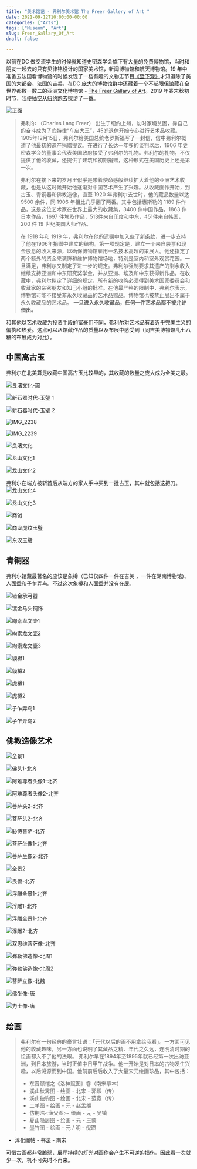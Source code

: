 ```yaml
---
title: "美术馆记 - 弗利尔美术馆 The Freer Gallery of Art "
date: 2021-09-12T10:00:00-00:00
categories: ["Arts"]
tags: ["Museum", "Art"]
slug: Freer_Gallary_Of_Art
draft: false

---
```

以前在DC 做交流学生的时候就知道史密森学会旗下有大量的免费博物馆，当时和朋友一起去的只有贝律铭设计的国家美术馆，新闻博物馆和航天博物馆。19 年中准备去法国看博物馆的时候发现了一档有趣的文物志节目[《壁下观》](https://www.youtube.com/watch?v=EL5MplyleV8&t=207s)才知道除了美国的大都会、法国的吉美，在DC 庞大的博物馆群中还藏着一个不起眼但馆藏在全世界都数一数二的亚洲文化博物馆 - [The Freer Gallary of Art](https://www.si.edu/museums/freer-gallery)。2019 年春末秋初时节，我便抽空从纽约跑去探访了一番。

![正面](https://ids.si.edu/ids/deliveryService?id=https://www.si.edu/content/img/museums/banner/fga.jpg&max_w=600)

> 弗利尔 （Charles Lang Freer） 出生于纽约上州，幼时家境贫困，靠自己的奋斗成为了底特律“车皮大王”，45岁退休开始专心进行艺术品收藏。1905年12月15日，弗利尔给美国总统老罗斯福写了一封信，信中弗利尔概述了他最初的遗产捐赠提议。在进行了长达一年多的谈判以后，1906 年史密森学会的董事会代表美国政府接受了弗利尔的礼物。弗利尔的礼物，不仅提供了他的收藏，还提供了建筑和初期捐赠，这种形式在美国历史上还是第一次。
>
> 弗利尔在接下来的岁月里似乎是带着使命感般继续扩大着他的亚洲艺术收藏，也是从这时候开始他逐渐对中国艺术产生了兴趣。从收藏画作开始，到古玉、青铜器和佛教造像，直至 1920 年弗利尔去世时，他的藏品数量以达 9500 余件，同 1906 年相比几乎翻了两番。其中包括惠斯勒的 1189 件作品，这是这位艺术家在世界上最大的收藏集，3400 件中国作品，1863 件日本作品，1697 件埃及作品，513件来自印度和中东，451件来自韩国，200 件 19 世纪美国大师作品。
>
> 在 1918 年和 1919 年，弗利尔在他的遗嘱中加入些了新条款，进一步支持了他在1906年捐赠中建立的结构。第一项规定是，建立一个来自股票和现金股息的收入来源，以确保博物馆雇用一名技术高超的策展人。他还指定了两个额外的资金来装饰和维护博物馆场地，特别是室内和室外观赏花园。一旦满足，弗利尔又制定了进一步的规定。弗利尔强制要求其遗产的剩余收入继续支持亚洲和中东研究奖学金，并从亚洲、埃及和中东获得新作品。在收藏中，弗利尔拟定了详细的规定，所有新的收购必须得到美术国家委员会和收藏家的亲密朋友和知己小组的批准。在他最严格的限制中，弗利尔表示，博物馆可能不接受非永久收藏品的艺术品赠品。博物馆也被禁止展出不属于永久收藏品的艺术品。
> **一旦进入永久收藏品，任何一件艺术品都不被允许借出。**

和其他以艺术收藏为投资手段的富豪们不同，弗利尔对艺术品有着近乎完美主义的偏执和热爱。这点可以从馆藏作品的质量以及布展中感受到（同吉美博物馆乱七八糟的布展成为对比）。

## 中国高古玉
弗利尔在北美算是收藏中国高古玉比较早的，其收藏的数量之庞大成为全美之最。

![良渚文化-琮](https://tva3.sinaimg.cn/large/0025BDSjgy1gug2vl003vj628g1oc7wh02.jpg)

![新石器时代-玉璧 1](https://tva3.sinaimg.cn/large/0025BDSjgy1gug2vlvpvjj61js22d4qp02.jpg)

![新石器时代-玉璧 2](https://tva2.sinaimg.cn/large/0025BDSjgy1gug2vn34tjj627q2yfx6p02.jpg)

![IMG_2238](https://tvax3.sinaimg.cn/large/0025BDSjgy1gug2vo1sy2j61yz2mqkjl02.jpg)

![IMG_2239](https://tvax3.sinaimg.cn/large/0025BDSjgy1gug2vpb9maj629m30ux6p02.jpg)

![良渚文化](https://tva3.sinaimg.cn/large/0025BDSjgy1guf1u95knyj64mo3347wi02.jpg)

![龙山文化1](https://tva4.sinaimg.cn/large/0025BDSjgy1guf1uaa54fj64mo334h4n02.jpg)

![龙山文化2](https://tvax1.sinaimg.cn/large/0025BDSjgy1guf1ubjt5xj64mo334b2902.jpg)

弗利尔在端方被斩首后从端方的家人手中买到一批古玉，其中就包括这把刀。
![龙山文化4](https://tvax2.sinaimg.cn/large/0025BDSjgy1gug42ukv8aj61400u0q9e02.jpg)

![龙山文化3](https://tvax3.sinaimg.cn/large/0025BDSjgy1guf1udvqk6j64mo334qv502.jpg)

![商钺](https://tvax1.sinaimg.cn/large/0025BDSjgy1guf1uevcthj63344mob2902.jpg)

![商龙虎纹玉璧](https://tva3.sinaimg.cn/large/0025BDSjgy1guf1th7kk9j64mo334kjl02.jpg)

![东汉玉璧](https://tva4.sinaimg.cn/large/0025BDSjgy1guf1ucowtej64mo3347wh02.jpg)

## 青铜器
弗利尔馆藏最著名的应该是象樽（已知仅四件一件在吉美 ，一件在湖南博物馆)、人面盉和子乍弄鸟。不过这次象樽和人面盉并没有在展。

![错金承弓器](https://tva1.sinaimg.cn/large/0025BDSjgy1guf1txfr13j64mo334hdt02.jpg)

![镀金马头铜饰](https://tva2.sinaimg.cn/large/0025BDSjgy1guf1tvu8qpj64mo334x6p02.jpg)

![綯索龙文壶1](https://tvax3.sinaimg.cn/large/0025BDSjgy1guf1u7o8k1j63344mohdu02.jpg)

![綯索龙文壶2](https://tvax4.sinaimg.cn/large/0025BDSjgy1guf1vajoznj62ro4stkjn02.jpg)

![綯索龙文壶3](https://tva1.sinaimg.cn/large/0025BDSjgy1guf1u5xzbkj63344mo7wl02.jpg)

![貘樽1](https://tva2.sinaimg.cn/large/0025BDSjgy1guf1v73e3yj64mo3341kz02.jpg)

![貘樽2](https://tva3.sinaimg.cn/large/0025BDSjgy1guf1v940v7j64kn31r00002.jpg)

![虎樽1](https://tva3.sinaimg.cn/large/0025BDSjgy1guf1ve1tfvj64mo334hdx02.jpg)

![虎樽2](https://tva4.sinaimg.cn/large/0025BDSjgy1guf1vbtd62j64mo334u0y02.jpg)

![子乍弄鸟1](https://tva4.sinaimg.cn/large/0025BDSjgy1guf1u18b1fj63jl4kv1l202.jpg)

![子乍弄鸟2](https://tva1.sinaimg.cn/large/0025BDSjgy1guf1u3f30nj64mo334x6s02.jpg)

## 佛教造像艺术

![全景1](https://tvax2.sinaimg.cn/large/0025BDSjgy1gug2v8srzkj62x9270hdt02.jpg)

![佛头1-北齐](https://tva4.sinaimg.cn/large/0025BDSjgy1guf1tmceg1j64mo334qv502.jpg)

![阿难尊者头像1-北齐](https://tva3.sinaimg.cn/large/0025BDSjgy1guf1ux5g3nj64mo3347wi02.jpg)

![阿难尊者头像2-北齐](https://tva1.sinaimg.cn/large/0025BDSjgy1guf1uyigihj64mo334b2b02.jpg)

![菩萨头2-北齐](https://tvax1.sinaimg.cn/large/0025BDSjgy1guf1v0j2rfj64mo3341ky02.jpg)

![菩萨头2-北齐](https://tvax1.sinaimg.cn/large/0025BDSjgy1guf1v22omoj64mo3341ky02.jpg)

![胁侍菩萨-北齐](https://tvax2.sinaimg.cn/large/0025BDSjgy1guf1utklm6j63344mohdt02.jpg)

![菩萨坐像1-北齐](https://tva1.sinaimg.cn/large/0025BDSjgy1guf1tqnu72j64mo334npf02.jpg)

![菩萨坐像2-北齐](https://tvax2.sinaimg.cn/large/0025BDSjgy1guf1toblgqj62ts48o7wi02.jpg)

![全景2](https://tvax3.sinaimg.cn/large/0025BDSjgy1gug2vqibusj63402c0x6p02.jpg)

![畏兽-北齐](https://tva4.sinaimg.cn/large/0025BDSjgy1guf1uhgh0vj64482qtb2a02.jpg)

![浮雕全景1-北齐](https://tva1.sinaimg.cn/large/0025BDSjgy1gug2vdsedwj63402c07wj02.jpg)

![浮雕1-北齐](https://tva1.sinaimg.cn/large/0025BDSjgy1guf1uqakpzj64mo334e8502.jpg)

![浮雕全景1-北齐](https://tva3.sinaimg.cn/large/0025BDSjgy1gug2vgb5nxj63402c0hdu02.jpg)

![浮雕2-北齐](https://tva3.sinaimg.cn/large/0025BDSjgy1guf1us49igj64mo334hdx02.jpg)

![双思维菩萨像-北齐](https://tvax3.sinaimg.cn/large/0025BDSjgy1guf1uvts3lj63344mo7wk02.jpg)

![弥勒佛造像-北周1](https://tva1.sinaimg.cn/large/0025BDSjgy1guf1umax1tj63344moe8302.jpg)

![弥勒佛造像-北周2](https://tvax3.sinaimg.cn/large/0025BDSjgy1guf1unigsbj64mo334b2a02.jpg)

![菩萨立像-北魏](https://tvax3.sinaimg.cn/large/0025BDSjgy1guf1v5azwyj631s4kob2b02.jpg)

![佛坐像-唐](https://tvax3.sinaimg.cn/large/0025BDSjgy1guf1v3t76hj63174l51ky02.jpg)

![力士像-唐](https://tvax4.sinaimg.cn/large/0025BDSjgy1guf1tsj2lfj63344mou0x02.jpg)


## 绘画
>弗利尔有一句经典的豪言壮语：「元代以后的画不用拿给我看」。一方面可见他的收藏趣味，另一方面也说明了其藏品之精、年代之久远，连明清时期的绘画都入不了他的法眼。
> 弗利尔早在1894年至1895年就已经第一次出访亚洲，到日本旅游，当时正值中日甲午战争。他一开始是对日本的古物发生兴趣，以后溯源而到中国。他前前后后收入了大量宋元绘画珍品，其中包括：
> - 东晋顾恺之《洛神赋图》卷（南宋摹本）
> - 溪山秋霁图 - 绘画 - 北宋 - 郭熙（传）
> - 溪山独钓图 - 绘画 - 北宋 - 范宽（传）
> - 二羊图 - 绘画 - 元 - 赵孟頫
> - 仿荆浩<渔父图>- 绘画 - 元 - 吴镇
> - 夏山隐居图 - 绘画 - 元 - 王蒙
> - 墨竹图 - 绘画 - 元 / 明 - 倪瓒
- 淳化阁帖 - 书法 - 南宋

可惜古画都非常脆弱，展厅持续的灯光对画作会产生不可逆的损伤。因此看一次就少一次，机不可失时不再来。

